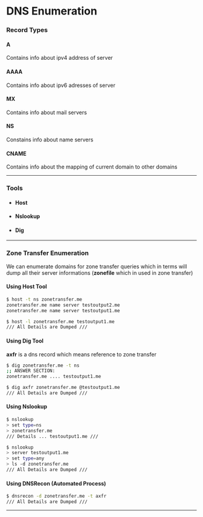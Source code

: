# DNS Enumeration

### Record Types

#### A

Contains info about ipv4 address of server

#### AAAA

Contains info about ipv6 adresses of server

#### MX

Contains info about mail servers

#### NS

Constains info about name servers

#### CNAME

Contains info about the mapping of current domain to other domains

***

### Tools

* #### Host
* #### Nslookup
* #### Dig

***

### Zone Transfer Enumeration

We can enumerate domains for zone transfer queries which in terms will dump all their server informations (**zonefile** which in used in zone transfer)

#### Using Host Tool

```bash
$ host -t ns zonetransfer.me
zonetransfer.me name server testoutput2.me
zonetransfer.me name server testoutput1.me

$ host -l zonetransfer.me testoutput1.me
/// All Details are Dumped ///
```

#### Using Dig Tool

**axfr** is a dns record which means reference to zone transfer

```bash
$ dig zonetransfer.me -t ns
;; ANSWER SECTION:
zonetransfer.me .... testoutput1.me

$ dig axfr zonetransfer.me @testoutput1.me
/// All Details are Dumped ///
```

#### Using Nslookup

```bash
$ nslookup
> set type=ns
> zonetransfer.me
/// Details ... testoutput1.me ///

$ nslookup
> server testoutput1.me
> set type=any
> ls -d zonetransfer.me
/// All Details are Dumped ///
```

#### Using DNSRecon (Automated Process)

```bash
$ dnsrecon -d zonetransfer.me -t axfr
/// All Details are Dumped ///
```

***
